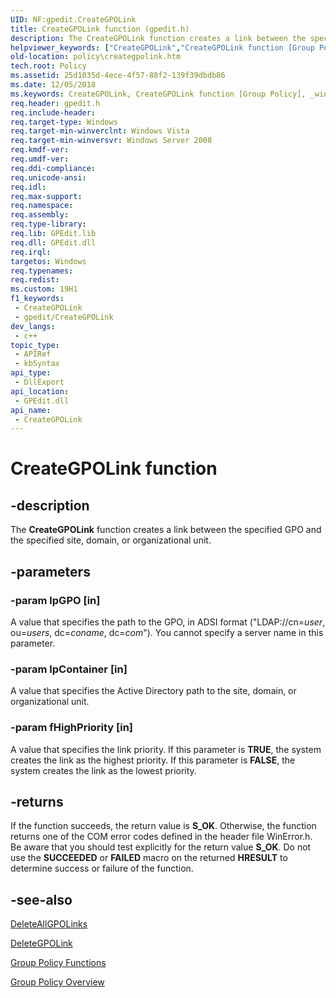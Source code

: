 ```yaml
---
UID: NF:gpedit.CreateGPOLink
title: CreateGPOLink function (gpedit.h)
description: The CreateGPOLink function creates a link between the specified GPO and the specified site, domain, or organizational unit.
helpviewer_keywords: ["CreateGPOLink","CreateGPOLink function [Group Policy]","_win32_creategpolink","gpedit/CreateGPOLink","policy.creategpolink"]
old-location: policy\creategpolink.htm
tech.root: Policy
ms.assetid: 25d1035d-4ece-4f57-88f2-139f39dbdb86
ms.date: 12/05/2018
ms.keywords: CreateGPOLink, CreateGPOLink function [Group Policy], _win32_creategpolink, gpedit/CreateGPOLink, policy.creategpolink
req.header: gpedit.h
req.include-header: 
req.target-type: Windows
req.target-min-winverclnt: Windows Vista
req.target-min-winversvr: Windows Server 2008
req.kmdf-ver: 
req.umdf-ver: 
req.ddi-compliance: 
req.unicode-ansi: 
req.idl: 
req.max-support: 
req.namespace: 
req.assembly: 
req.type-library: 
req.lib: GPEdit.lib
req.dll: GPEdit.dll
req.irql: 
targetos: Windows
req.typenames: 
req.redist: 
ms.custom: 19H1
f1_keywords:
 - CreateGPOLink
 - gpedit/CreateGPOLink
dev_langs:
 - c++
topic_type:
 - APIRef
 - kbSyntax
api_type:
 - DllExport
api_location:
 - GPEdit.dll
api_name:
 - CreateGPOLink
---
```


# CreateGPOLink function


## -description

The <b>CreateGPOLink</b> function creates a link between 
    the specified GPO and the specified site, domain, or organizational unit.

## -parameters

### -param lpGPO [in]

A value that specifies the path to the GPO, in ADSI format 
      ("LDAP://cn=<i>user</i>, ou=<i>users</i>, dc=<i>coname</i>, dc=<i>com</i>"). 
      You cannot specify a server name in this parameter.

### -param lpContainer [in]

A value that specifies the Active Directory path to the site, domain, or organizational unit.

### -param fHighPriority [in]

A value that specifies the link priority. If this parameter is <b>TRUE</b>, the system 
      creates the link as the highest priority. If this parameter is <b>FALSE</b>, the system 
      creates the link as the lowest priority.

## -returns

If the function succeeds, the return value is <b>S_OK</b>. Otherwise, the function returns 
       one of the COM error codes defined in the header file WinError.h. Be aware that you should test explicitly for 
       the return value <b>S_OK</b>. Do not use the <b>SUCCEEDED</b> or 
       <b>FAILED</b> macro on the returned <b>HRESULT</b> to determine success or failure of the 
       function.

## -see-also

<a href="https://docs.microsoft.com/previous-versions/windows/desktop/api/gpedit/nf-gpedit-deleteallgpolinks">DeleteAllGPOLinks</a>



<a href="https://docs.microsoft.com/previous-versions/windows/desktop/api/gpedit/nf-gpedit-deletegpolink">DeleteGPOLink</a>



<a href="https://docs.microsoft.com/previous-versions/windows/desktop/Policy/group-policy-functions">Group Policy
    Functions</a>



<a href="https://docs.microsoft.com/previous-versions/windows/desktop/Policy/about-group-policy">Group Policy
    Overview</a>

